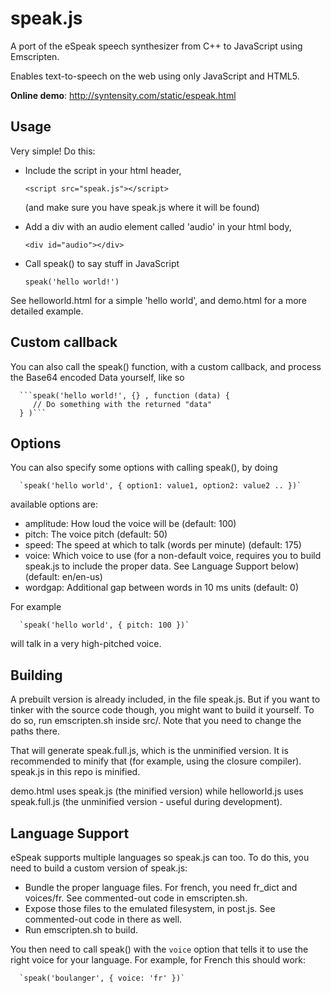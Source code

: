 speak.js
========

A port of the eSpeak speech synthesizer from C++ to JavaScript using Emscripten.

Enables text-to-speech on the web using only JavaScript and HTML5.

**Online demo**: http://syntensity.com/static/espeak.html


Usage
-----

Very simple! Do this:

 * Include the script in your html header,

      `<script src="speak.js"></script>`

   (and make sure you have speak.js where it will be found)

 * Add a div with an audio element called 'audio' in your html body,

      `<div id="audio"></div>`

 * Call speak() to say stuff in JavaScript

      `speak('hello world!')`

See helloworld.html for a simple 'hello world', and demo.html for
a more detailed example.

Custom callback
---------------

You can also call the speak() function, with a custom callback, and process the Base64 encoded Data yourself, like so

      ```speak('hello world!', {} , function (data) {
         // Do something with the returned "data"
      } )```


Options
-------

You can also specify some options with calling speak(), by doing

      `speak('hello world', { option1: value1, option2: value2 .. })`

available options are:

 * amplitude: How loud the voice will be (default: 100)
 * pitch: The voice pitch (default: 50)
 * speed: The speed at which to talk (words per minute) (default: 175)
 * voice: Which voice to use (for a non-default voice, requires you to
          build speak.js to include the proper data. See Language Support
          below) (default: en/en-us)
 * wordgap: Additional gap between words in 10 ms units (default: 0)

For example

      `speak('hello world', { pitch: 100 })`

will talk in a very high-pitched voice.


Building
--------

A prebuilt version is already included, in the file speak.js. But if you want
to tinker with the source code though, you might want to build it yourself.
To do so, run emscripten.sh inside src/. Note that you need to change the paths
there.

That will generate speak.full.js, which is the unminified version. It is
recommended to minify that (for example, using the closure compiler). speak.js
in this repo is minified.

demo.html uses speak.js (the minified version) while helloworld.js
uses speak.full.js (the unminified version - useful during development).


Language Support
----------------

eSpeak supports multiple languages so speak.js can too. To do this, you
need to build a custom version of speak.js:

 * Bundle the proper language files. For french, you need fr_dict and voices/fr.
   See commented-out code in emscripten.sh.
 * Expose those files to the emulated filesystem, in post.js. See commented-out
   code in there as well.
 * Run emscripten.sh to build.

You then need to call speak() with the `voice` option that tells it to use the
right voice for your language. For example, for French this should work:

      `speak('boulanger', { voice: 'fr' })`

